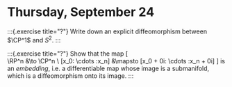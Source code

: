 # Thursday, September 24

:::{.exercise title="?"}
Write down an explicit diffeomorphism between $\CP^1$ and $S^2$.
:::

:::{.exercise title="?"}
Show that the map
\[  
\RP^n &\to \CP^n \\
[x_0: \cdots :x_n] &\mapsto [x_0 + 0i: \cdots :x_n + 0i]
\]
is an *embedding*, i.e. a differentiable map whose image is a submanifold, which is a diffeomorphism onto its image.
:::
